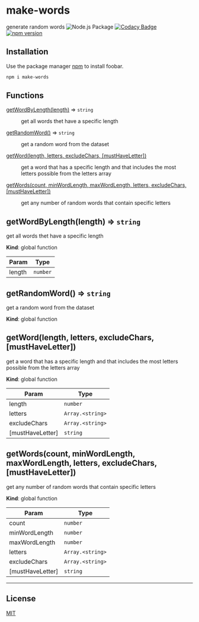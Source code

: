 # make-words

generate random words ![Node.js Package](https://github.com/dovid-moshe-crow/make-words/workflows/Node.js%20Package/badge.svg)
[![Codacy Badge](https://api.codacy.com/project/badge/Grade/6dabcb1a2a854b9794e9abadc9e8793b)](https://app.codacy.com/manual/dovidmoshecrow/make-words?utm_source=github.com&utm_medium=referral&utm_content=dovid-moshe-crow/make-words&utm_campaign=Badge_Grade_Dashboard)
[![npm version](https://badge.fury.io/js/make-words.svg)](//npmjs.com/package/make-words)

## Installation

Use the package manager [npm](https://www.npmjs.com/package/make-words) to install foobar.

```bash
npm i make-words
```

## Functions

<dl>
<dt><a href="#getWordByLength">getWordByLength(length)</a> ⇒ <code>string</code></dt>
<dd><p>get all words thet have a specific length</p>
</dd>
<dt><a href="#getRandomWord">getRandomWord()</a> ⇒ <code>string</code></dt>
<dd><p>get a random word from the dataset</p>
</dd>
<dt><a href="#getWord">getWord(length, letters, excludeChars, [mustHaveLetter])</a></dt>
<dd><p>get a word that has a specific length and that includes the most letters possible from the letters array</p>
</dd>
<dt><a href="#getWords">getWords(count, minWordLength, maxWordLength, letters, excludeChars, [mustHaveLetter])</a></dt>
<dd><p>get any number of random words that contain specific letters</p>
</dd>
</dl>

<a name="getWordByLength"></a>

## getWordByLength(length) ⇒ <code>string</code>

get all words thet have a specific length

**Kind**: global function

| Param  | Type                |
| ------ | ------------------- |
| length | <code>number</code> |

<a name="getRandomWord"></a>

## getRandomWord() ⇒ <code>string</code>

get a random word from the dataset

**Kind**: global function  
<a name="getWord"></a>

## getWord(length, letters, excludeChars, \[mustHaveLetter\])

get a word that has a specific length and that includes the most letters possible from the letters array

**Kind**: global function

| Param              | Type                              |
| ------------------ | --------------------------------- |
| length             | <code>number</code>               |
| letters            | <code>Array.&lt;string&gt;</code> |
| excludeChars       | <code>Array.&lt;string&gt;</code> |
| \[mustHaveLetter\] | <code>string</code>               |

<a name="getWords"></a>

## getWords(count, minWordLength, maxWordLength, letters, excludeChars, \[mustHaveLetter\])

get any number of random words that contain specific letters

**Kind**: global function

| Param              | Type                              |
| ------------------ | --------------------------------- |
| count              | <code>number</code>               |
| minWordLength      | <code>number</code>               |
| maxWordLength      | <code>number</code>               |
| letters            | <code>Array.&lt;string&gt;</code> |
| excludeChars       | <code>Array.&lt;string&gt;</code> |
| \[mustHaveLetter\] | <code>string</code>               |

---

## License

[MIT](https://choosealicense.com/licenses/mit/)
